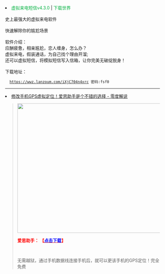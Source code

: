 <li><a target="_blank" href="https://v2rayhome.github.io/2022/05/15/fuli-100/" title="虚拟来电短信v4.3.0 | 下载世界" style="color:#04B141;text-decoration:none;">
虚拟来电短信v4.3.0</a> | <a target="_blank" href="https://v2rayhome.github.io/" title="下载世界" style="color:#04B141;text-decoration:none;">下载世界</a>	</li>
<br>
史上最强大的虚拟来电软件<br><br>
快速解除你的尴尬场景<br>
<br>
软件介绍：<br>
应酬疲惫，相亲尴尬，恋人缠身，怎么办？<br>
虚拟来电，假装通话，为自己找个理由开溜;<br>
还可以虚拟短信，将模拟短信写入信箱，让你完美无破绽脱身！<br>
<br>
下载地址：<br>
 <code>
  <a target="_blank" href="https://wwz.lanzoum.com/iXjC704n4xrc">https://wwz.lanzoum.com/iXjC704n4xrc</a> 密码:fsf0</code>
 <hr>
  
<li>
<a href="https://www.freedidi.com/4765.html">修改手机GPS虚拟定位！爱思助手是个不错的选择 - 零度解说</a>
</li>
<blockquote>
<p><a href="https://www.freedidi.com/wp-content/uploads/2022/05/aisi.jpg"><img decoding="async" class="aligncenter size-full wp-image-4766" src="https://www.freedidi.com/wp-content/uploads/2022/05/aisi.jpg" alt="" width="750" height="422" /></a></p>
<p><span style="color: #ff0000;"><strong>爱思助手：
【<a style="color: #ff0000;" href="https://www.i4.cn/"><span style="color: #0000ff;">点击下载</span></a>】</strong></span></p>
<p>&nbsp;</p>
<p>无需越狱，通过手机数据线连接手机后，就可以更该手机的GPS定位！完全免费</p>
</blockquote>
